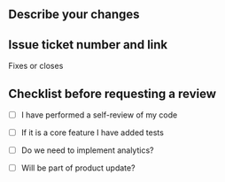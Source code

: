 ##  Describe your changes

## Issue ticket number and link
Fixes or closes

## Checklist before requesting a review
- [ ] I have performed a self-review of my code
- [ ] If it is a core feature I have added tests
- [ ] Do we need to implement analytics?
- [ ] Will be part of product update?  

